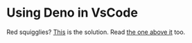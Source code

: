 # Using Deno in VsCode

Red squigglies? [This](https://github.com/denoland/vscode_deno/issues/80#issuecomment-640241269) is the solution. Read [the one above it](https://github.com/denoland/vscode_deno/issues/80#issuecomment-640240428) too.
